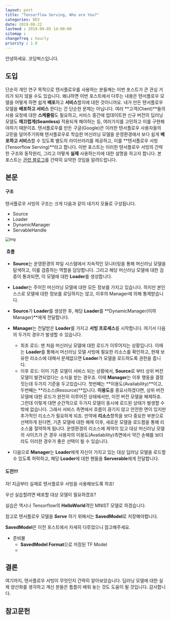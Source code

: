 ```yaml
---
layout: post
title: "Tensorflow Serving, Who are You?"
categories: DEV
date: 2019-08-22
lastmod : 2019-09-05 14:00:00
sitemap :
changefreq : hourly
priority : 1.0
---
```




안녕하세요. 코딩벅스입니다.   



## 도입

  단순히 개인 연구 목적으로 텐서플로우를 사용하는 분들께는 이번 포스트가 큰 관심 거리가 되지 않을 수도 있습니다. 왜냐하면 이번 포스트에서 다루는 내용은 텐서플로우 모델을 어떻게 하면 쉽게 **배포**하고 **서비스**할지에 대한 것이니까요. 내가 만든 텐서플로우 모델을 **배포하고 서비스** 한다는 건 단순한 문제는 아닙니다. 여러 **고객(Client)**들의 사용 요청에 대한 **스케쥴링**도 필요하고, 서비스 중간에 업데이트한 신규 버전의 딥러닝 모델도 **매끄럽게(Seamless)** 적용되게 해야하는 등, 여러가지를 고민하고 이를 구현해야하기 때문이죠. 텐서플로우를 만든 구글(Google)은 이러한 텐서플로우 사용자들의 고민을 덜어주기위해 텐서플로우로 학습한 머신러닝 모델을 운영환경에서 보다 쉽게 **배포하고 서비스**할 수 있도록 별도의 라이브러리를 제공하고, 이를 **텐서플로우 서빙(Tensorflow Serving)**라고 합니다. 이번 포스트는 이러한 텐서플로우 서빙의 간략한 구조와 동작원리, 그리고 어떻게 **실제** 사용하는지에 대한 설명을 하고자 합니다. 본 포스트는 [관련 블로그][1]를 간략히 요약한 것임을 알려드립니다.



## 본문

#### 구조

텐서플로우 서빙의 구조는 크게 다음과 같이 네가지 모듈로 구성됩니다. 

* Source
* Loader 
* DynamicManager
* ServableHandle

<img src="https://cdn-media-1.freecodecamp.org/images/1*TwfOoS3M8DaUiB7ntP07_w.png" alt="img" style="zoom:80%;" />

####  흐름

* **Source**는 운영환경의 파일 시스템에서 지속적인 모니터링을 통해 머신러닝 모델을 탐색하고, 이를 검증하는 역할을 담당합니다. 그리고 해당 머신러닝 모델에 대한 검증이 통과되면, 이 모델에 대한 **Loader**를 생성합니다. 

* **Loader**는 주어진 머신러닝 모델에 대한 모든 정보를 가지고 있습니다. 하지만 본인 스스로 모델에 대한 정보를 로딩하지는 않고, 이후의 Manager에 의해 통제받습니다. 

* **Source**가 **Loader**를 생성한 후, 해당 **Loader**를 **DynamicManager(이하 Manager)**에게 전달합니다. 

* **Manager**는 전달받은 **Loader**를 가지고 **서빙 프로세스**를 시작합니다. 여기서 다음의 두가지 경우가 발생할 수 있습니다. 

  * 최초 로드: 맨 처음 머신러닝 모델에 대한 로드가 이루어지는 상황입니다. 이때는 **Loader**를 통해서 머신러닝 모델 서빙에 필요한 리소스를 확인하고, 현재 보유한 리소스에 대해서 문제없으면 **Loader**가 모델을 로드하도록 권한을 줍니다. 
  * 이후 로드: 이미 기존 모델이 서비스 되는 상황에서,  **Source**로 부터 상위 버전 모델이 발견되었다는 소식을 받는 경우죠. 이때 **Manager**는 이후 행동을 결정짓는데 두가지 기준을 두고있습니다. 첫번째는 **이용도(Availability)**이고, 두번째는 **리소스(Resource)**입니다. **이용도**를 중요시하겠다면, 상위 버전 모델에 대한 로드가 완전히 이루어진 상태에서만, 이전 버전 모델을 해제하죠. 그런데 이렇게 대면 순간적으로 두가지 모델이 동시에 로드된 상태가 발생할 수 밖에 없습니다. 그래서 서비스 측면에서 흐름이 끊기지 않고 안전한 면이 있지만 추가적인 리소스가 필요하게 되죠. 만약에 **리소스**항목을 보다 중요한 부분으로 선택하게 된다면, 기존 모델에 대한 해제 이후, 새로운 모델을 로드함을 통해 리소스를 절약하게 됩니다. 운영환경의 리소스에 제약이 있고 대상 머신러닝 모델의 사이즈가 큰 경우 사용자의 이용도(Availability)측면에서 약간 손해를 보더라도 이러한 경우가 좋은 선택이 될 수 있습니다. 

* 다음으로 **Manager**는 **Loader**에게 자신이 가지고 있는 대상 딥러닝 모델을 로드할 수 있도록 허락하고, 해당 **Loader**에 대한 핸들을 **Serverable**에게 전달합니다. 

  

#### 도전!!!

자! 지금부터 실제로 텐서플로우 서빙을 사용해보도록 하죠!

우선 실습할려면 배포할 대상 모델이 필요하겠죠?

실습은 역시나 Tensorflow의 **HelloWorld**격인 MNIST 모델로 하겠습니다. 

참고로 텐서플로우 모델을  ***Serve*** 하기 위해서는 **SavedModel**로 저장해야합니다. 

**SavedModel**은 이전 포스트에서 자세히 다루었으니 참고해주세요. 



* 준비물
  * **SavedModel Format**으로 저장된 TF Model
  * 





## 결론

여기까지, 텐서플로우 서빙이 무엇인지 간략히 알아보았습니다. 딥러닝 모델에 대한 실제 양산화를 생각하고 계신 분들은 틈틈이 배워 놓는 것도 도움이 될 것입니다. 감사합니다. 

## 참고문헌

[1]:https://www.freecodecamp.org/news/how-to-deploy-tensorflow-models-to-production-using-tf-serving-4b4b78d41700/

